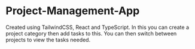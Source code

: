 # Project-Management-App
Created using TailwindCSS, React and TypeScript. In this you can create a project category then add tasks to this. You can then switch between projects to view the tasks needed.
